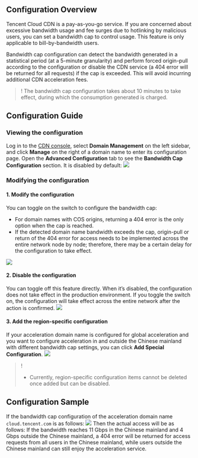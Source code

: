 
## Configuration Overview

Tencent Cloud CDN is a pay-as-you-go service. If you are concerned about excessive bandwidth usage and fee surges due to hotlinking by malicious users, you can set a bandwidth cap to control usage. This feature is only applicable to bill-by-bandwidth users.

Bandwidth cap configuration can detect the bandwidth generated in a statistical period (at a 5-minute granularity) and perform forced origin-pull according to the configuration or disable the CDN service (a 404 error will be returned for all requests) if the cap is exceeded. This will avoid incurring additional CDN acceleration fees.

>! The bandwidth cap configuration takes about 10 minutes to take effect, during which the consumption generated is charged.

## Configuration Guide
### Viewing the configuration
Log in to the [CDN console](https://console.cloud.tencent.com/cdn), select **Domain Management** on the left sidebar, and click **Manage** on the right of a domain name to enter its configuration page. Open the **Advanced Configuration** tab to see the **Bandwidth Cap Configuration** section. It is disabled by default:
![](https://main.qcloudimg.com/raw/2dc4d64a3c1f4054471a31681c19765e.png)
### Modifying the configuration
#### 1. Modify the configuration
You can toggle on the switch to configure the bandwidth cap:
- For domain names with COS origins, returning a 404 error is the only option when the cap is reached.
- If the detected domain name bandwidth exceeds the cap, origin-pull or return of the 404 error for access needs to be implemented across the entire network node by node; therefore, there may be a certain delay for the configuration to take effect.

![](https://main.qcloudimg.com/raw/7520963775f790d2adaf588b9418bd7c.png)

#### 2. Disable the configuration
You can toggle off this feature directly. When it’s disabled, the configuration does not take effect in the production environment. If you toggle the switch on, the configuration will take effect across the entire network after the action is confirmed.
![](https://main.qcloudimg.com/raw/1a18d747e269347c90aa17f116601509.png)

#### 3. Add the region-specific configuration
If your acceleration domain name is configured for global acceleration and you want to configure acceleration in and outside the Chinese mainland with different bandwidth cap settings, you can click **Add Special Configuration**.
![](https://main.qcloudimg.com/raw/ee63c14e4bcbd38899e8d9c063499db9.png)

>!
>
>- Currently, region-specific configuration items cannot be deleted once added but can be disabled.


## Configuration Sample
If the bandwidth cap configuration of the acceleration domain name `cloud.tencent.com` is as follows:
![](https://main.qcloudimg.com/raw/772256e11f3c1c9a85ae9cc57315c4f6.png)
Then the actual access will be as follows:
If the bandwidth reaches 11 Gbps in the Chinese mainland and 4 Gbps outside the Chinese mainland, a 404 error will be returned for access requests from all users in the Chinese mainland, while users outside the Chinese mainland can still enjoy the acceleration service.

